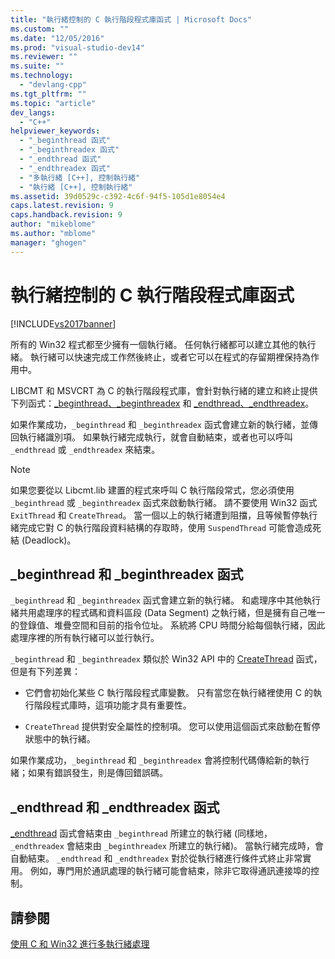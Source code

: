 ```yaml
---
title: "執行緒控制的 C 執行階段程式庫函式 | Microsoft Docs"
ms.custom: ""
ms.date: "12/05/2016"
ms.prod: "visual-studio-dev14"
ms.reviewer: ""
ms.suite: ""
ms.technology: 
  - "devlang-cpp"
ms.tgt_pltfrm: ""
ms.topic: "article"
dev_langs: 
  - "C++"
helpviewer_keywords: 
  - "_beginthread 函式"
  - "_beginthreadex 函式"
  - "_endthread 函式"
  - "_endthreadex 函式"
  - "多執行緒 [C++], 控制執行緒"
  - "執行緒 [C++], 控制執行緒"
ms.assetid: 39d0529c-c392-4c6f-94f5-105d1e8054e4
caps.latest.revision: 9
caps.handback.revision: 9
author: "mikeblome"
ms.author: "mblome"
manager: "ghogen"
---
```

# 執行緒控制的 C 執行階段程式庫函式
[!INCLUDE[vs2017banner](../assembler/inline/includes/vs2017banner.md)]

所有的 Win32 程式都至少擁有一個執行緒。  任何執行緒都可以建立其他的執行緒。  執行緒可以快速完成工作然後終止，或者它可以在程式的存留期裡保持為作用中。  
  
 LIBCMT 和 MSVCRT 為 C 的執行階段程式庫，會針對執行緒的建立和終止提供下列函式：[\_beginthread、\_beginthreadex](../c-runtime-library/reference/beginthread-beginthreadex.md) 和 [\_endthread、\_endthreadex](../c-runtime-library/reference/endthread-endthreadex.md)。  
  
 如果作業成功，`_beginthread` 和 `_beginthreadex` 函式會建立新的執行緒，並傳回執行緒識別項。  如果執行緒完成執行，就會自動結束，或者也可以呼叫 `_endthread` 或 `_endthreadex` 來結束。  
  
> [!NOTE]
>  如果您要從以 Libcmt.lib 建置的程式來呼叫 C 執行階段常式，您必須使用 `_beginthread` 或 `_beginthreadex` 函式來啟動執行緒。  請不要使用 Win32 函式 `ExitThread` 和 `CreateThread`。  當一個以上的執行緒遭到阻擋，且等候暫停執行緒完成它對 C 的執行階段資料結構的存取時，使用 `SuspendThread` 可能會造成死結 \(Deadlock\)。  
  
##  <a name="_core_the__beginthread_function"></a> \_beginthread 和 \_beginthreadex 函式  
 `_beginthread` 和 `_beginthreadex` 函式會建立新的執行緒。  和處理序中其他執行緒共用處理序的程式碼和資料區段 \(Data Segment\) 之執行緒，但是擁有自己唯一的登錄值、堆疊空間和目前的指令位址。  系統將 CPU 時間分給每個執行緒，因此處理序裡的所有執行緒可以並行執行。  
  
 `_beginthread` 和 `_beginthreadex` 類似於 Win32 API 中的 [CreateThread](http://msdn.microsoft.com/library/windows/desktop/ms682453) 函式，但是有下列差異：  
  
-   它們會初始化某些 C 執行階段程式庫變數。  只有當您在執行緒裡使用 C 的執行階段程式庫時，這項功能才具有重要性。  
  
-   `CreateThread` 提供對安全屬性的控制項。  您可以使用這個函式來啟動在暫停狀態中的執行緒。  
  
 如果作業成功，`_beginthread` 和 `_beginthreadex` 會將控制代碼傳給新的執行緒；如果有錯誤發生，則是傳回錯誤碼。  
  
##  <a name="_core_the__endthread_function"></a> \_endthread 和 \_endthreadex 函式  
 [\_endthread](../c-runtime-library/reference/endthread-endthreadex.md) 函式會結束由 `_beginthread` 所建立的執行緒 \(同樣地，`_endthreadex` 會結束由 `_beginthreadex` 所建立的執行緒\)。  當執行緒完成時，會自動結束。  `_endthread` 和 `_endthreadex` 對於從執行緒進行條件式終止非常實用。  例如，專門用於通訊處理的執行緒可能會結束，除非它取得通訊連接埠的控制。  
  
## 請參閱  
 [使用 C 和 Win32 進行多執行緒處理](../parallel/multithreading-with-c-and-win32.md)